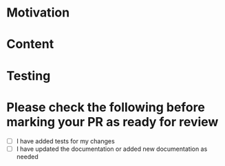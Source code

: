 # Motivation

<!-- Why is this change necessary? -->

# Content

<!-- Please include a summary of the change -->

# Testing

<!-- How was the change tested? -->

# Please check the following before marking your PR as ready for review

- [ ] I have added tests for my changes
- [ ] I have updated the documentation or added new documentation as needed
